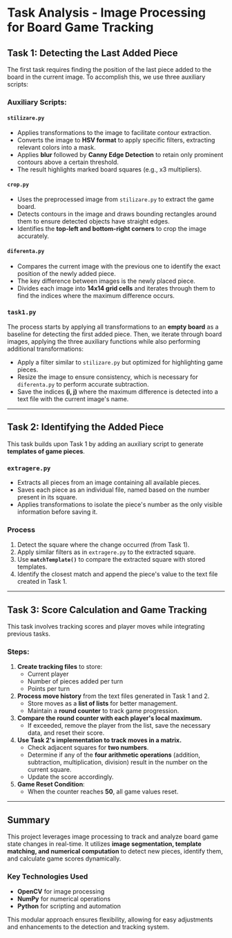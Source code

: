 # Task Analysis - Image Processing for Board Game Tracking

## Task 1: Detecting the Last Added Piece

The first task requires finding the position of the last piece added to the board in the current image. To accomplish this, we use three auxiliary scripts:

### Auxiliary Scripts:

#### `stilizare.py`
- Applies transformations to the image to facilitate contour extraction.
- Converts the image to **HSV format** to apply specific filters, extracting relevant colors into a mask.
- Applies **blur** followed by **Canny Edge Detection** to retain only prominent contours above a certain threshold.
- The result highlights marked board squares (e.g., x3 multipliers).

#### `crop.py`
- Uses the preprocessed image from `stilizare.py` to extract the game board.
- Detects contours in the image and draws bounding rectangles around them to ensure detected objects have straight edges.
- Identifies the **top-left and bottom-right corners** to crop the image accurately.

#### `diferenta.py`
- Compares the current image with the previous one to identify the exact position of the newly added piece.
- The key difference between images is the newly placed piece.
- Divides each image into **14x14 grid cells** and iterates through them to find the indices where the maximum difference occurs.

### `task1.py`
The process starts by applying all transformations to an **empty board** as a baseline for detecting the first added piece. Then, we iterate through board images, applying the three auxiliary functions while also performing additional transformations:

- Apply a filter similar to `stilizare.py` but optimized for highlighting game pieces.
- Resize the image to ensure consistency, which is necessary for `diferenta.py` to perform accurate subtraction.
- Save the indices **(i, j)** where the maximum difference is detected into a text file with the current image's name.

---

## Task 2: Identifying the Added Piece

This task builds upon Task 1 by adding an auxiliary script to generate **templates of game pieces**.

### `extragere.py`
- Extracts all pieces from an image containing all available pieces.
- Saves each piece as an individual file, named based on the number present in its square.
- Applies transformations to isolate the piece's number as the only visible information before saving it.

### Process
1. Detect the square where the change occurred (from Task 1).
2. Apply similar filters as in `extragere.py` to the extracted square.
3. Use **`matchTemplate()`** to compare the extracted square with stored templates.
4. Identify the closest match and append the piece's value to the text file created in Task 1.

---

## Task 3: Score Calculation and Game Tracking

This task involves tracking scores and player moves while integrating previous tasks.

### Steps:
1. **Create tracking files** to store:
   - Current player
   - Number of pieces added per turn
   - Points per turn
2. **Process move history** from the text files generated in Task 1 and 2.
   - Store moves as a **list of lists** for better management.
   - Maintain a **round counter** to track game progression.
3. **Compare the round counter with each player's local maximum.**
   - If exceeded, remove the player from the list, save the necessary data, and reset their score.
4. **Use Task 2's implementation to track moves in a matrix.**
   - Check adjacent squares for **two numbers**.
   - Determine if any of the **four arithmetic operations** (addition, subtraction, multiplication, division) result in the number on the current square.
   - Update the score accordingly.
5. **Game Reset Condition**:
   - When the counter reaches **50**, all game values reset.

---
## Summary
This project leverages image processing to track and analyze board game state changes in real-time. It utilizes **image segmentation, template matching, and numerical computation** to detect new pieces, identify them, and calculate game scores dynamically.

### Key Technologies Used
- **OpenCV** for image processing
- **NumPy** for numerical operations
- **Python** for scripting and automation

This modular approach ensures flexibility, allowing for easy adjustments and enhancements to the detection and tracking system.

